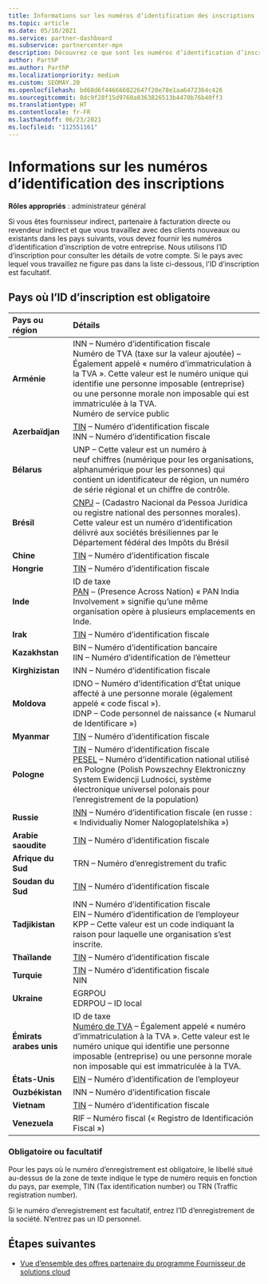 ```yaml
---
title: Informations sur les numéros d’identification des inscriptions
ms.topic: article
ms.date: 05/10/2021
ms.service: partner-dashboard
ms.subservice: partnercenter-mpn
description: Découvrez ce que sont les numéros d’identification d’inscription, et s’ils sont obligatoires pour votre pays.
author: ParthP
ms.author: ParthP
ms.localizationpriority: medium
ms.custom: SEOMAY.20
ms.openlocfilehash: bd68d6f446666022647f20e78e1aa6472364c426
ms.sourcegitcommit: 8dc9f28f15d9760a8363826513b4470b76b40ff3
ms.translationtype: HT
ms.contentlocale: fr-FR
ms.lasthandoff: 06/23/2021
ms.locfileid: "112551161"
---
```

# <a name="registration-id-number-information"></a>Informations sur les numéros d’identification des inscriptions

**Rôles appropriés** : administrateur général
 
Si vous êtes fournisseur indirect, partenaire à facturation directe ou revendeur indirect et que vous travaillez avec des clients nouveaux ou existants dans les pays suivants, vous devez fournir les numéros d’identification d’inscription de votre entreprise. Nous utilisons l’ID d’inscription pour consulter les détails de votre compte. Si le pays avec lequel vous travaillez ne figure pas dans la liste ci-dessous, l’ID d’inscription est facultatif.

## <a name="countries-where-registration-id-is-required"></a>Pays où l’ID d’inscription est obligatoire

| **Pays ou région** | **Détails** |
|:--|:--|
| **Arménie** | INN – Numéro d’identification fiscale<br>Numéro de TVA (taxe sur la valeur ajoutée) – Également appelé « numéro d’immatriculation à la TVA ». Cette valeur est le numéro unique qui identifie une personne imposable (entreprise) ou une personne morale non imposable qui est immatriculée à la TVA.<br>Numéro de service public |
| **Azerbaïdjan**  | [TIN](http://www.oecd.org/tax/automatic-exchange/crs-implementation-and-assistance/tax-identification-numbers/Azerbaijan-TIN.pdf) – Numéro d’identification fiscale<br>INN – Numéro d’identification fiscale |
| **Bélarus**  | UNP – Cette valeur est un numéro à neuf chiffres (numérique pour les organisations, alphanumérique pour les personnes) qui contient un identificateur de région, un numéro de série régional et un chiffre de contrôle. |
|**Brésil** | [CNPJ](http://www.oecd.org/tax/automatic-exchange/crs-implementation-and-assistance/tax-identification-numbers/Brazil-TIN.pdf) – (Cadastro Nacional da Pessoa Jurídica ou registre national des personnes morales). Cette valeur est un numéro d’identification délivré aux sociétés brésiliennes par le Département fédéral des Impôts du Brésil  |
| **Chine** | [TIN](http://www.oecd.org/tax/automatic-exchange/crs-implementation-and-assistance/tax-identification-numbers/China-TIN.pdf) – Numéro d’identification fiscale |
| **Hongrie**  | [TIN](http://www.oecd.org/tax/automatic-exchange/crs-implementation-and-assistance/tax-identification-numbers/Hungary-TIN.pdf) – Numéro d’identification fiscale |
| **Inde** | ID de taxe<br>[PAN](http://www.oecd.org/tax/automatic-exchange/crs-implementation-and-assistance/tax-identification-numbers/India-TIN.pdf) – (Presence Across Nation) « PAN India Involvement » signifie qu’une même organisation opère à plusieurs emplacements en Inde. |
| **Irak** | [TIN](http://www.oecd.org/tax/automatic-exchange/crs-implementation-and-assistance/tax-identification-numbers/) – Numéro d’identification fiscale |
| **Kazakhstan**  | BIN – Numéro d’identification bancaire<br>IIN – Numéro d’identification de l’émetteur |
| **Kirghizistan**  | INN – Numéro d’identification fiscale |
| **Moldova**  | IDNO – Numéro d’identification d’État unique affecté à une personne morale (également appelé « code fiscal »).<br>IDNP – Code personnel de naissance (« Numarul de Identificare ») |
| **Myanmar** | [TIN](http://www.oecd.org/tax/automatic-exchange/crs-implementation-and-assistance/tax-identification-numbers/) – Numéro d’identification fiscale |
| **Pologne**  | [TIN](http://www.oecd.org/tax/automatic-exchange/crs-implementation-and-assistance/tax-identification-numbers/Poland-TIN.pdf) – Numéro d’identification fiscale<br>[PESEL](http://www.oecd.org/tax/automatic-exchange/crs-implementation-and-assistance/tax-identification-numbers/Poland-TIN.pdf) – Numéro d’identification national utilisé en Pologne (Polish Powszechny Elektroniczny System Ewidencji Ludności, système électronique universel polonais pour l’enregistrement de la population) |
| **Russie**  | [INN](http://www.oecd.org/tax/automatic-exchange/crs-implementation-and-assistance/tax-identification-numbers/Russia-TIN.pdf) – Numéro d’identification fiscale (en russe : « Individualiy Nomer Nalogoplatelshika ») | 
| **Arabie saoudite** | [TIN](http://www.oecd.org/tax/automatic-exchange/crs-implementation-and-assistance/tax-identification-numbers/Saudi-Arabia-TIN.pdf) – Numéro d’identification fiscale |
| **Afrique du Sud** | TRN – Numéro d’enregistrement du trafic |
| **Soudan du Sud** | [TIN](http://www.oecd.org/tax/automatic-exchange/crs-implementation-and-assistance/tax-identification-numbers/) – Numéro d’identification fiscale |
| **Tadjikistan**  | INN – Numéro d’identification fiscale<br>EIN – Numéro d’identification de l’employeur<br>KPP – Cette valeur est un code indiquant la raison pour laquelle une organisation s’est inscrite. |
| **Thaïlande** | [TIN](http://www.oecd.org/tax/automatic-exchange/crs-implementation-and-assistance/tax-identification-numbers/) – Numéro d’identification fiscale |
| **Turquie** | [TIN](http://www.oecd.org/tax/automatic-exchange/crs-implementation-and-assistance/tax-identification-numbers/Turkey-TIN.pdf) – Numéro d’identification fiscale<br>NIN |
| **Ukraine**  | EGRPOU<br>EDRPOU – ID local |
| **Émirats arabes unis** | ID de taxe<br>[Numéro de TVA](http://www.oecd.org/tax/automatic-exchange/crs-implementation-and-assistance/tax-identification-numbers/UAE-TIN.pdf) – Également appelé « numéro d’immatriculation à la TVA ». Cette valeur est le numéro unique qui identifie une personne imposable (entreprise) ou une personne morale non imposable qui est immatriculée à la TVA. |
| **États-Unis** | [EIN](https://irs.ein-forms-gov.com/?keyword=employer%20identification%20number&source=Google&network=o&device=c&devicemodel=&mobile=&adposition%5d&targetid=kwd-81501461534755:loc-190&msclkid=458d3159f6051392f5286e8e75ed79ce) – Numéro d’identification de l’employeur |
| **Ouzbékistan**  | INN – Numéro d’identification fiscale |
| **Vietnam** | [TIN](http://www.oecd.org/tax/automatic-exchange/crs-implementation-and-assistance/tax-identification-numbers/) – Numéro d’identification fiscale |
| **Venezuela** | RIF – Numéro fiscal (« Registro de Identificación Fiscal ») |  

### <a name="mandatory-or-optional"></a>Obligatoire ou facultatif
 
Pour les pays où le numéro d’enregistrement est obligatoire, le libellé situé au-dessus de la zone de texte indique le type de numéro requis en fonction du pays, par exemple, TIN (Tax identification number) ou TRN (Traffic registration number).

Si le numéro d’enregistrement est facultatif, entrez l’ID d’enregistrement de la société. N’entrez pas un ID personnel.

## <a name="next-steps"></a>Étapes suivantes

- [Vue d’ensemble des offres partenaire du programme Fournisseur de solutions cloud](csp-offers.md)
